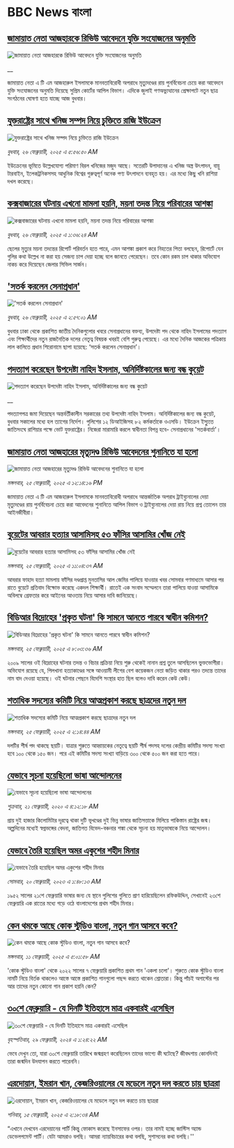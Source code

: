 # BBC News বাংলা## [জামায়াত নেতা আজহারকে রিভিউ আবেদনে যুক্তি সংযোজনের অনুমতি](https://www.bbc.co.uk/bengali/live/c93kq1xll77t?at_campaign=githubrss)![জামায়াত নেতা আজহারকে রিভিউ আবেদনে যুক্তি সংযোজনের অনুমতি](https://ichef.bbci.co.uk/ace/standard/240/cpsprodpb/ad78/live/71885a70-f405-11ef-8c03-7dfdbeeb2526.jpg)__জামায়াত নেতা এ টি এম আজহারুল ইসলামকে মানবতাবিরোধী অপরাধে মৃত্যুদণ্ডের রায় পুনর্বিবেচনা চেয়ে করা আবেদনে  যুক্তি সংযোজনের অনুমতি দিয়েছে সুপ্রিম কোর্টের আপিল বিভাগ। এদিকে জুলাই গণঅভ্যুত্থানের প্রেক্ষাপটে নতুন ছাত্র সংগঠনের ঘোষণা হতে যাচ্ছে আজ বুধবার।## [যুক্তরাষ্ট্রের সাথে খনিজ সম্পদ নিয়ে চুক্তিতে রাজি ইউক্রেন](https://www.bbc.com/bengali/articles/c9vymxxgd4yo?at_campaign=githubrss)![যুক্তরাষ্ট্রের সাথে খনিজ সম্পদ নিয়ে চুক্তিতে রাজি ইউক্রেন](https://ichef.bbci.co.uk/ace/standard/240/cpsprodpb/098d/live/5357e780-f3fd-11ef-9e61-71ee71f26eb1.jpg)_বুধবার, ২৬ ফেব্রুয়ারী, ২০২৫ এ ৫:৫৬:৫০ AM_ইউক্রেনের ভূমিতে উল্লেখযোগ্য পরিমাণ বিরল খনিজের মজুদ আছে। সতেরটি উপাদানের এ খনিজ অস্ত্র উৎপাদন, বায়ু টারবাইন, ইলেকট্রনিকসসহ আধুনিক বিশ্বের গুরুত্বপূর্ণ অনেক পণ্য উৎপাদনে ব্যবহৃত হয়।
এর মধ্যে কিছু খনি রাশিয়া দখল করেছে।## [কক্সবাজারের ঘটনায় এখনো মামলা হয়নি, ময়না তদন্ত নিয়ে পরিবারের আশঙ্কা](https://www.bbc.com/bengali/articles/c70wq5jr2y2o?at_campaign=githubrss)![কক্সবাজারের ঘটনায় এখনো মামলা হয়নি, ময়না তদন্ত নিয়ে পরিবারের আশঙ্কা](https://ichef.bbci.co.uk/ace/standard/240/cpsprodpb/89f6/live/465b4e00-f38a-11ef-8c03-7dfdbeeb2526.jpg)_বুধবার, ২৬ ফেব্রুয়ারী, ২০২৫ এ ১:৩৬:২৪ AM_ছেলের মৃত্যুর ময়না তদন্তের রিপোর্ট পরিবর্তন হতে পারে, এমন আশঙ্কা প্রকাশ করে নিহতের পিতা বলছেন, রিপোর্টে যেন গুলির কথা উল্লেখ না করা হয় সেজন্য চাপ দেয়া হচ্ছে বলে জানতে পেরেছেন। তবে কোন রকম চাপ থাকার অভিযোগ নাকচ করে দিয়েছেন জেলার সিভিল সার্জন।## ['সতর্ক করলেন সেনাপ্রধান'](https://www.bbc.com/bengali/articles/c743exlz413o?at_campaign=githubrss)!['সতর্ক করলেন সেনাপ্রধান'](https://ichef.bbci.co.uk/ace/standard/240/cpsprodpb/94b3/live/01219cf0-f3f2-11ef-9195-8d35e4372c73.jpg)_বুধবার, ২৬ ফেব্রুয়ারী, ২০২৫ এ ২:৫৭:০১ AM_বুধবার ঢাকা থেকে প্রকাশিত জাতীয় দৈনিকগুলোর খবরে সেনাপ্রধানের বক্তব্য, উপদেষ্টা পদ থেকে নাহিদ ইসলামের পদত্যাগ এবং শিক্ষার্থীদের নতুন রাজনৈতিক দলের নেতৃত্ব বিষয়ক খবরই বেশি গুরুত্ব পেয়েছে। এর মধ্যে দৈনিক আজকের পত্রিকায় লাল কালিতে প্রধান শিরোনামে ছাপা হয়েছে: ‘সতর্ক করলেন সেনাপ্রধান’।## [পদত্যাগ করেছেন উপদেষ্টা নাহিদ ইসলাম, অনির্দিষ্টকালের জন্য বন্ধ কুয়েট](https://www.bbc.co.uk/bengali/live/cwyepwp8yxdt?at_campaign=githubrss)![পদত্যাগ করেছেন উপদেষ্টা নাহিদ ইসলাম, অনির্দিষ্টকালের জন্য বন্ধ কুয়েট](https://ichef.bbci.co.uk/ace/standard/240/cpsprodpb/2a71/live/b0d18f10-f358-11ef-896e-d7e7fb1719a4.jpg)__পদত্যাগপত্র জমা দিয়েছেন অন্তর্বর্তীকালীন সরকারের তথ্য উপদেষ্টা নাহিদ ইসলাম। অনির্দিষ্টকালের জন্য বন্ধ কুয়েট, বুধবার সকালের মধ্যে হল ত্যাগের নির্দেশ। পুলিশের ১২ ডিআইজিসহ ৮২ কর্মকর্তাকে ওএসডি। ইউক্রেন ইস্যুুতে জাতিসংঘে রাশিয়ার পক্ষে ভোট যুক্তরাষ্ট্রের। নিজেরা মারামারি করলে স্বাধীনতা বিপন্ন হবে- সেনাপ্রধানের 'সতর্কবার্তা'।## [জামায়াত নেতা আজহারের মৃত্যুদণ্ড রিভিউ আবেদনের শুনানিতে যা হলো](https://www.bbc.com/bengali/articles/cwyj19wjwe2o?at_campaign=githubrss)![জামায়াত নেতা আজহারের মৃত্যুদণ্ড রিভিউ আবেদনের শুনানিতে যা হলো](https://ichef.bbci.co.uk/ace/standard/240/cpsprodpb/5d7d/live/8674c220-f365-11ef-b035-1784fd736ed6.jpg)_মঙ্গলবার, ২৫ ফেব্রুয়ারী, ২০২৫ এ ১২:১৪:১৬ PM_জামায়াত নেতা এ টি এম আজহারুল ইসলামকে মানবতাবিরোধী অপরাধে আন্তর্জাতিক অপরাধ ট্রাইব্যুনালের দেয়া মৃত্যুদণ্ডের রায় পুনর্বিবেচনা চেয়ে করা আবেদনের শুনানিতে আপিল বিভাগ ও  ট্রাইব্যুনালের দেয়া রায় নিয়ে প্রশ্ন তোলেন তার আইনজীবীরা।## [বুয়েটের আবরার হত্যার আসামিসহ ৫৩ ফাঁসির আসামির খোঁজ নেই](https://www.bbc.com/bengali/articles/c0l1zpyzn7do?at_campaign=githubrss)![বুয়েটের আবরার হত্যার আসামিসহ ৫৩ ফাঁসির আসামির খোঁজ নেই](https://ichef.bbci.co.uk/ace/standard/240/cpsprodpb/7fd8/live/1bdbae10-f35b-11ef-896e-d7e7fb1719a4.jpg)_মঙ্গলবার, ২৫ ফেব্রুয়ারী, ২০২৫ এ ১১:০৪:৩৭ AM_আবরার ফাহাদ হত্যা মামলায় ফাঁসির দণ্ডপ্রাপ্ত মুনতাসির আল জেমির পালিয়ে যাওয়ার খবর সোমবার গণমাধ্যমে আসার পর রাতে বুয়েটে প্রতিবাদ বিক্ষোভ করেছে একদল শিক্ষার্থী। রাতেই এক সংবাদ সম্মেলনে তারা পালিয়ে যাওয়া আসামিকে অবিলম্বে গ্রেফতার করে আইনের আওতায় নিয়ে আসার দাবি জানিয়েছে।## [বিডিআর বিদ্রোহের 'প্রকৃত ঘটনা' কি সামনে আনতে পারবে স্বাধীন কমিশন?](https://www.bbc.com/bengali/articles/cge19v3ewrno?at_campaign=githubrss)![বিডিআর বিদ্রোহের 'প্রকৃত ঘটনা' কি সামনে আনতে পারবে স্বাধীন কমিশন?](https://ichef.bbci.co.uk/ace/standard/240/cpsprodpb/eb34/live/38d9bbf0-f2e9-11ef-9404-33e07681dc09.jpg)_মঙ্গলবার, ২৫ ফেব্রুয়ারী, ২০২৫ এ ৮:০৩:৩৬ AM_২০০৯ সালের ওই বিদ্রোহের ঘটনার তদন্ত ও বিচার প্রক্রিয়া নিয়ে শুরু থেকেই নানান প্রশ্ন তুলে আসছিলেন ভুক্তভোগীরা। অভিযোগ রয়েছে যে, পিলখানা হত্যাকাণ্ডের সঙ্গে আওয়ামী লীগের বেশ কয়েকজন নেতা জড়িত থাকার পরও তদন্তে তাদের নাম বাদ দেওয়া হয়েছে। ওই ঘটনার পেছনে বিদেশি সংস্থার হাত ছিল বলেও দাবি করেন কেউ কেউ।## [শতাধিক সদস্যের কমিটি নিয়ে আত্মপ্রকাশ করছে ছাত্রদের নতুন দল ](https://www.bbc.com/bengali/articles/crlx3170r43o?at_campaign=githubrss)![শতাধিক সদস্যের কমিটি নিয়ে আত্মপ্রকাশ করছে ছাত্রদের নতুন দল ](https://ichef.bbci.co.uk/ace/standard/240/cpsprodpb/b9d0/live/fd006550-f2c7-11ef-9e61-71ee71f26eb1.jpg)_মঙ্গলবার, ২৫ ফেব্রুয়ারী, ২০২৫ এ ২:১৪:৪৪ AM_দলটির শীর্ষ পদ থাকছে ছয়টি। যাত্রার শুরুতে আহ্বায়কের নেতৃত্বে ছয়টি শীর্ষ পদসহ দলের কেন্দ্রীয় কমিটির সদস্য সংখ্যা হবে ১০০ থেকে ১৫০ জন। পরে এই কমিটির সদস্য সংখ্যা বাড়িয়ে ৩০০ থেকে ৫০০ জন করা হতে পারে।## [যেভাবে সূচনা হয়েছিলো ভাষা আন্দোলনের](https://www.bbc.com/bengali/news-51550921?at_campaign=githubrss)![যেভাবে সূচনা হয়েছিলো ভাষা আন্দোলনের](https://ichef.bbci.co.uk/ace/standard/240/cpsprodpb/4BB8/production/_110948391_gettyimages-922436162.jpg)_শুক্রবার, ২১ ফেব্রুয়ারী, ২০২০ এ ৪:১২:১৮ AM_প্রায় দুই হাজার কিলোমিটার দূরত্বে থাকা দুটি ভূখণ্ডের দুই ভিন্ন ভাষার জাতিসত্তাকে মিলিয়ে পাকিস্তান রাষ্ট্রের জন্ম। অল্পদিনের মধ্যেই স্বপ্নভঙ্গের বেদনা, জাতিগত বিভেদ-বঞ্চনার শঙ্কা থেকে সূচনা হয় মাতৃভাষাকে নিয়ে আন্দোলন।## [যেভাবে তৈরি হয়েছিল অমর একুশের শহীদ মিনার](https://www.bbc.com/bengali/news-55642678?at_campaign=githubrss)![যেভাবে তৈরি হয়েছিল অমর একুশের শহীদ মিনার](https://ichef.bbci.co.uk/ace/standard/240/cpsprodpb/73B2/production/_128681692_gettyimages-170501556.jpg)_সোমবার, ২০ ফেব্রুয়ারী, ২০২৩ এ ১:৪৮:১৩ AM_১৯৫২ সালের ২১শে ফেব্রুয়ারি ভাষার জন্য যে স্থানে পুলিশের গুলিতে প্রাণ হারিয়েছিলেন রফিকউদ্দিন, সেখানেই ২৩শে ফেব্রুয়ারি এক রাতের মধ্যে গড়ে ওঠে বাংলাদেশের প্রথম শহীদ মিনার।## [কেন থমকে আছে কোক স্টুডিও বাংলা, নতুন গান আসবে কবে?](https://www.bbc.com/bengali/articles/c93q6en9dw3o?at_campaign=githubrss)![কেন থমকে আছে কোক স্টুডিও বাংলা, নতুন গান আসবে কবে?](https://ichef.bbci.co.uk/ace/standard/240/cpsprodpb/7e5d/live/1b55c080-e54a-11ef-ac06-c704ef511fd5.jpg)_মঙ্গলবার, ১১ ফেব্রুয়ারী, ২০২৫ এ ৫:০১:৫৮ AM_'কোক স্টুডিও বাংলা' থেকে ২০২২ সালের ৭ ফেব্রুয়ারি প্রকাশিত প্রথম গান 'একলা চলো'। শুরুতে কোক স্টুডিও বাংলা নামটি নিয়ে বির্তক থাকলেও আস্তে আস্তে প্রকাশিত গানগুলো পছন্দ করতে থাকেন শ্রোতারা। কিন্তু পাঁচই অগাস্টের পর আর তাদের নতুন কোনো গান প্রকাশ হয়নি কেন?## [৩০শে ফেব্রুয়ারি - যে দিনটি ইতিহাসে মাত্র একবারই এসেছিল](https://www.bbc.com/bengali/articles/cz4d70ql8pgo?at_campaign=githubrss)![৩০শে ফেব্রুয়ারি - যে দিনটি ইতিহাসে মাত্র একবারই এসেছিল](https://ichef.bbci.co.uk/ace/standard/240/cpsprodpb/3925/live/5c43f020-d62e-11ee-8f28-259790e80bba.jpg)_বৃহস্পতিবার, ২৯ ফেব্রুয়ারী, ২০২৪ এ ১:২৪:২২ AM_ভেবে দেখুন তো, যারা ৩০শে ফেব্রুয়ারি তারিখে জন্মগ্রহণ করেছিলেন তাদের ভাগ্যে কী ঘটেছে? জীবদ্দশায় কোনদিনই তারা জন্মদিন উদযাপন করতে পারেননি।## [এরদোয়ান, ইমরান খান, কেজরিওয়ালের যে মডেলে নতুন দল করতে চায় ছাত্ররা ](https://www.bbc.com/bengali/articles/c8xqz4l08vlo?at_campaign=githubrss)![এরদোয়ান, ইমরান খান, কেজরিওয়ালের যে মডেলে নতুন দল করতে চায় ছাত্ররা ](https://ichef.bbci.co.uk/ace/standard/240/cpsprodpb/10dc/live/f5609a90-ead4-11ef-bd1b-d536627785f2.jpg)_শনিবার, ১৫ ফেব্রুয়ারী, ২০২৫ এ ২:১৮:৩৪ AM_“এখানে দেখবেন এরদেয়ানের পার্টি কিন্তু ফোকাস করেছে ইনসাফের ওপর। তার নামই হচ্ছে জাস্টিস অ্যান্ড ডেভেলপমেন্ট পার্টি। যেটা আমরাও বলছি। আমরা ন্যায়বিচারের কথা বলছি, সুশাসনের কথা বলছি।''